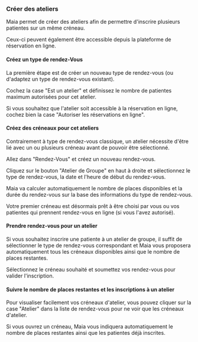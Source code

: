 ### Créer des ateliers

Maia permet de créer des ateliers afin de permettre d'inscrire plusieurs patientes sur un même créneau.

Ceux-ci peuvent également être accessible depuis la plateforme de réservation en ligne.

#### Créez un type de rendez-Vous

La première étape est de créer un nouveau type de rendez-vous (ou d'adaptez un type de rendez-vous existant).

Cochez la case "Est un atelier" et définissez le nombre de patientes maximum autorisées pour cet atelier.

Si vous souhaitez que l'atelier soit accessible à la réservation en ligne, cochez bien la case "Autoriser les réservations en ligne".


#### Créez des créneaux pour cet ateliers

Contrairement à type de rendez-vous classique, un atelier nécessite d'être lié avec un ou plusieurs créneau avant de pouvoir être sélectionné.

Allez dans "Rendez-Vous" et créez un nouveau rendez-vous.

Cliquez sur le bouton "Atelier de Groupe" en haut à droite et sélectionnez le type de rendez-vous, la date et l'heure de début du rendez-vous.

Maia va calculer automatiquement le nombre de places disponibles et la durée du rendez-vous sur la base des informations du type de rendez-vous.

Votre premier créneau est désormais prêt à être choisi par vous ou vos patientes qui prennent rendez-vous en ligne (si vous l'avez autorisé).


#### Prendre rendez-vous pour un atelier

Si vous souhaitez inscrire une patiente à un atelier de groupe, il suffit de sélectionner le type de rendez-vous correspondant et Maia vous proposera automatiquement tous les créneaux disponibles ainsi que le nombre de places restantes.

Sélectionnez le créneau souhaité et soumettez vos rendez-vous pour valider l'inscription.


#### Suivre le nombre de places restantes et les inscriptions à un atelier

Pour visualiser facilement vos créneaux d'atelier, vous pouvez cliquer sur la case "Atelier" dans la liste de rendez-vous pour ne voir que les créneaux d'atelier.

Si vous ouvrez un créneau, Maia vous indiquera automatiquement le nombre de places restantes ainsi que les patientes déjà inscrites.
